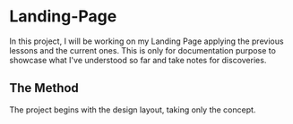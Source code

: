 # Landing-Page

In this project, I will be working on my Landing Page applying the previous lessons and the current ones. 
This is only for documentation purpose to showcase what I've understood so far and take notes for discoveries.


## The Method

The project begins with the design layout, taking only the concept. 